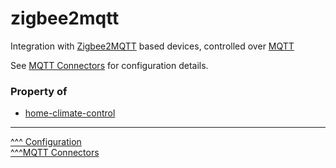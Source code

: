 zigbee2mqtt
==

Integration with [Zigbee2MQTT](https://www.zigbee2mqtt.io/) based devices, controlled over [MQTT](https://mqtt.org/)

See [MQTT Connectors](./mqtt.md) for configuration details.

### Property of
* [home-climate-control](./home-climate-control.md)

---
[^^^ Configuration](./index.md)  
[^^^MQTT Connectors](./mqtt.md)
